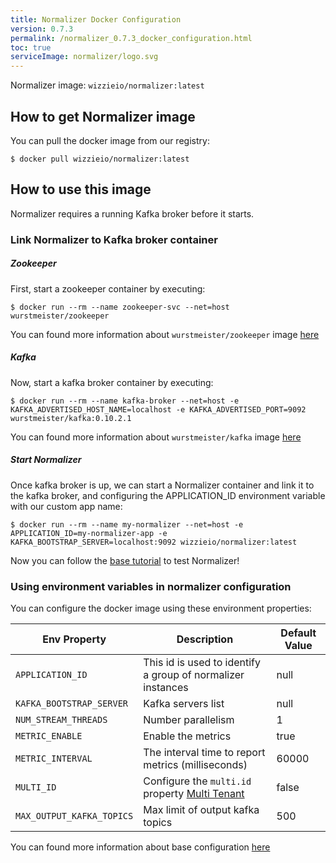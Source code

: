 ```yaml
---
title: Normalizer Docker Configuration
version: 0.7.3
permalink: /normalizer_0.7.3_docker_configuration.html
toc: true
serviceImage: normalizer/logo.svg
---
```


Normalizer image: `wizzieio/normalizer:latest`

## How to get Normalizer image

You can pull the docker image from our registry:
```
$ docker pull wizzieio/normalizer:latest
```

## How to use this image

Normalizer requires a running Kafka broker before it starts.

### Link Normalizer to Kafka broker container

##### Zookeeper

First, start a zookeeper container by executing:

```
$ docker run --rm --name zookeeper-svc --net=host wurstmeister/zookeeper
```

You can found more information about `wurstmeister/zookeeper` image [here](https://hub.docker.com/r/wurstmeister/zookeeper)

##### Kafka

Now, start a kafka broker container by executing:

```
$ docker run --rm --name kafka-broker --net=host -e KAFKA_ADVERTISED_HOST_NAME=localhost -e KAFKA_ADVERTISED_PORT=9092 wurstmeister/kafka:0.10.2.1
```
You can found more information about `wurstmeister/kafka` image [here](https://hub.docker.com/r/wurstmeister/kafka)

##### Start Normalizer

Once kafka broker is up, we can start a Normalizer container and link it to the kafka broker, and configuring the APPLICATION_ID environment variable with our custom app name:

```
$ docker run --rm --name my-normalizer --net=host -e APPLICATION_ID=my-normalizer-app -e KAFKA_BOOTSTRAP_SERVER=localhost:9092 wizzieio/normalizer:latest
```

Now you can follow the [base tutorial](/normalizer_{{page.version}}_base_tutorial.html) to test Normalizer!

### Using environment variables in normalizer configuration

You can configure the docker image using these environment properties:

| Env Property   |      Description      |  Default Value |
|----------|---------------|-------|
| `APPLICATION_ID` |  This id is used to identify a group of normalizer instances | null |
| `KAFKA_BOOTSTRAP_SERVER` |  Kafka servers list | null |
| `NUM_STREAM_THREADS` |  Number parallelism | 1|
| `METRIC_ENABLE` | Enable the metrics |  true  |
| `METRIC_INTERVAL`|The interval time to report metrics (milliseconds) | 60000 |
| `MULTI_ID`| Configure the `multi.id` property [Multi Tenant](/normalizer_{{page.version}}_multi_tenant.html) | false |
| `MAX_OUTPUT_KAFKA_TOPICS`| Max limit of output kafka topics | 500 |

You can found more information about base configuration [here](/normalizer_{{page.version}}_base_configuration.html)
